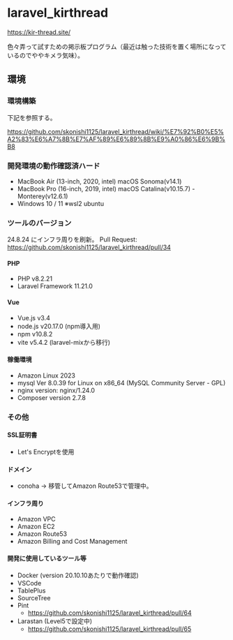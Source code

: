 # laravel_kirthread
https://kir-thread.site/

色々弄って試すための掲示板プログラム（最近は触った技術を置く場所になっているのでややキメラ気味）。

## 環境

### 環境構築
下記を参照する。

https://github.com/skonishi1125/laravel_kirthread/wiki/%E7%92%B0%E5%A2%83%E6%A7%8B%E7%AF%89%E6%89%8B%E9%A0%86%E6%9B%B8

### 開発環境の動作確認済ハード
* MacBook Air (13-inch, 2020, intel) macOS Sonoma(v14.1)
* MacBook Pro (16-inch, 2019, intel) macOS Catalina(v10.15.7) - Monterey(v12.6.1)
* Windows 10 / 11 ※wsl2 ubuntu

### ツールのバージョン

24.8.24 にインフラ周りを刷新。 Pull Request: https://github.com/skonishi1125/laravel_kirthread/pull/34

#### PHP
* PHP v8.2.21
* Laravel Framework 11.21.0

#### Vue
* Vue.js v3.4
* node.js v20.17.0 (npm導入用)
* npm v10.8.2
* vite v5.4.2 (laravel-mixから移行)

#### 稼働環境
* Amazon Linux 2023
* mysql  Ver 8.0.39 for Linux on x86_64 (MySQL Community Server - GPL)
* nginx version: nginx/1.24.0
* Composer version 2.7.8

### その他
#### SSL証明書
* Let's Encryptを使用

#### ドメイン
* conoha -> 移管してAmazon Route53で管理中。

#### インフラ周り
* Amazon VPC
* Amazon EC2
* Amazon Route53
* Amazon Billing and Cost Management

#### 開発に使用しているツール等
* Docker (version 20.10.10あたりで動作確認)
* VSCode
* TablePlus
* SourceTree
* Pint
  * https://github.com/skonishi1125/laravel_kirthread/pull/64
* Larastan (Level5で設定中)
  * https://github.com/skonishi1125/laravel_kirthread/pull/65





